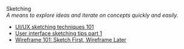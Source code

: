 Sketching  
_A means to explore ideas and iterate on concepts quickly and easily._

*   [UI/UX sketching techniques 101](https://uxdesign.cc/ui-ux-sketching-techniques-101-7e91d854ae3d)  
*   [User interface sketching tips part 1](http://ui-patterns.com/blog/User-interface-sketching-tips-part-1)  
*   [Wireframe 101: Sketch First, Wireframe Later](http://maryshaw.net/wireframe-101-sketch-first-wireframe-later/)  
